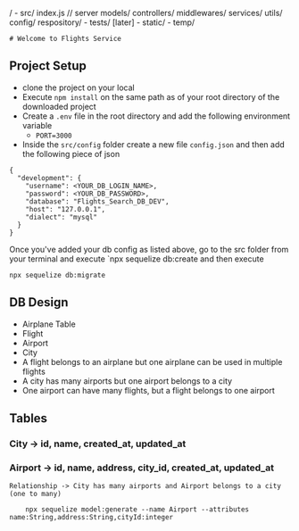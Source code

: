 /
    - src/
        index.js // server
        models/
        controllers/
        middlewares/
        services/
        utils/
        config/
        respository/
    - tests/ [later]
    - static/
    - temp/

    # Welcome to Flights Service

## Project Setup
- clone the project on your local
- Execute `npm install` on the same path as of your root directory of the downloaded project
- Create a `.env` file in the root directory and add the following environment variable
    - `PORT=3000`
- Inside the `src/config` folder create a new file `config.json` and then add the following piece of json

```
{
  "development": {
    "username": <YOUR_DB_LOGIN_NAME>,
    "password": <YOUR_DB_PASSWORD>,
    "database": "Flights_Search_DB_DEV",
    "host": "127.0.0.1",
    "dialect": "mysql"
  }
}
```

Once you've added your db config as listed above, go to the src folder from your terminal and execute `npx sequelize db:create and then execute 

`npx sequelize db:migrate`

## DB Design
  - Airplane Table
  - Flight
  - Airport
  - City 
  - A flight belongs to an airplane but one airplane can be used in multiple flights
  - A city has many airports but one airport belongs to a city
  - One airport can have many flights, but a flight belongs to one airport
  

  ## Tables
### City -> id, name, created_at, updated_at
### Airport -> id, name, address, city_id, created_at, updated_at
    Relationship -> City has many airports and Airport belongs to a city (one to many)

```
    npx sequelize model:generate --name Airport --attributes name:String,address:String,cityId:integer
```